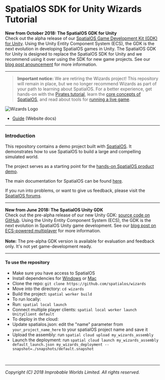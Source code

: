 # SpatialOS SDK for Unity Wizards Tutorial

**New from October 2018: The SpatialOS GDK for Unity**<br/>
Check out the alpha release of our [SpatialOS Game Development Kit (GDK) for Unity](https://docs.improbable.io/unity/latest/welcome). Using the Unity Entity Component System (ECS), the GDK is the next evolution in developing SpatialOS games in Unity. The SpatialOS GDK for Unity is designed to replace the SpatialOS SDK for Unity and we recommend using it over using the SDK for new game projects. See our [blog post anouncement](https://improbable.io/games/blog/spatialos-gdk-for-unity-launch?utm_medium=docs&utm_source=onboarding&utm_campaign=spatialos-gdk-unity-launch&utm_content=10-oct) for more information.

---

> **Important notice:** We are retiring the Wizards project! This repository will remain in place, but we no longer recommend Wizards as part of your path to learning about SpatialOS. For a better experience, get hands-on with the [Pirates tutorial](https://github.com/spatialos/PiratesTutorial), learn the [core concepts of SpatialOS](https://docs.improbable.io/reference/latest/shared/concepts/spatialos), and read about tools for [running a live game](https://docs.improbable.io/reference/latest/shared/operate/inspector).



![Wizards Logo](wizards-logo.jpg)

- [Guide](https://docs.improbable.io/reference/13.0/shared/get-started/tour) (Website docs)

*****

### Introduction

This repository contains a demo project built with [SpatialOS](https://docs.improbable.io/reference/13.0/shared/concepts/spatialos).
It demonstrates how to use SpatialOS to build a large and compelling simulated world.

The project serves as a starting point for the [hands-on SpatialOS product demo](https://docs.improbable.io/reference/13.0/shared/get-started/tour).

The main documentation for SpatialOS can be found [here](https://spatialos.improbable.io/docs/reference/13.0/index).

If you run into problems, or want to give us feedback, please visit the [SpatialOS forums](https://forums.improbable.io/).

---

**New from June 2018: The SpatialOS Unity GDK**<br/>
Check out the pre-alpha release of our new Unity GDK: [source code on GitHub](https://github.com/spatialos/UnityGDK). Using the Unity Entity Component System (ECS), the GDK is the next evolution in SpatialOS Unity game development. See our [blog post on ECS-powered multiplayer](https://improbable.io/games/blog/unity-gdk-our-first-steps) for more information.
<br/>
<br/>
**Note:** The pre-alpha GDK version is available for evaluation and feedback only. It's not yet game-development ready.

---

#### To use the repository

* Make sure you have access to SpatialOS
* Install dependencies for [Windows](https://docs.improbable.io/reference/13.0/shared/get-started/setup/win) or [Mac](https://spatialos.improbable.io/docs/reference/13.0/shared/get-started/setup/mac)
* Clone the repo: `git clone https://github.com/spatialos/wizards`
* Move into the directory: `cd wizards`
* Build the project: `spatial worker build`
* To run locally:
* Run: `spatial local launch`
* Connect multiple player clients: `spatial local worker launch UnityClient default`
* To deploy in the cloud:
* Update spatialos.json: edit the "name" parameter from `your_project_name_here` to your spatialOS project name and save it
* Upload the assembly: run `spatial cloud upload my_wizards_assembly`
* Launch the deployment: run `spatial cloud launch my_wizards_assembly default_launch.json my_wizards_deployment --snapshot=./snapshots/default.snapshot`

<br/>

---
*Copyright (C) 2018 Improbable Worlds Limited. All rights reserved.*
